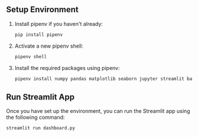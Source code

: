 ## Setup Environment

1. Install pipenv if you haven't already:
    ```bash
    pip install pipenv
    ```

2. Activate a new pipenv shell:
    ```bash
    pipenv shell
    ```

3. Install the required packages using pipenv:
    ```bash
    pipenv install numpy pandas matplotlib seaborn jupyter streamlit babel
    ```

## Run Streamlit App

Once you have set up the environment, you can run the Streamlit app using the following command:

```bash
streamlit run dashboard.py
